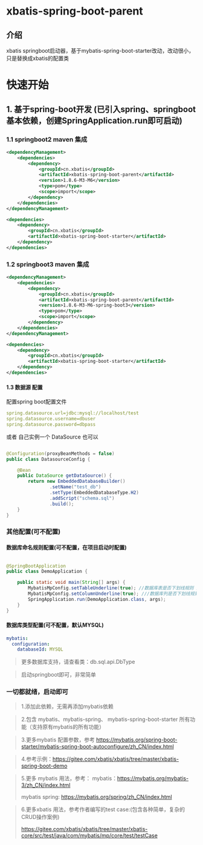 # xbatis-spring-boot-parent

## 介绍
xbatis springboot启动器，基于mybatis-spring-boot-starter改动，改动很小，只是替换成xbatis的配置类

# 快速开始

## 1. 基于spring-boot开发 (已引入spring、springboot 基本依赖，创建SpringApplication.run即可启动)

### 1.1 springboot2 maven 集成

```xml
<dependencyManagement>
    <dependencies>
        <dependency>
            <groupId>cn.xbatis</groupId>
            <artifactId>xbatis-spring-boot-parent</artifactId>
            <version>1.8.6-M3-M6</version>
            <type>pom</type>
            <scope>import</scope>
        </dependency>
    </dependencies>
</dependencyManagement>

<dependencies>
    <dependency>
        <groupId>cn.xbatis</groupId>
        <artifactId>xbatis-spring-boot-starter</artifactId>
    </dependency>
</dependencies>
```

### 1.2 springboot3 maven 集成

```xml
<dependencyManagement>
    <dependencies>
        <dependency>
            <groupId>cn.xbatis</groupId>
            <artifactId>xbatis-spring-boot-parent</artifactId>
            <version>1.8.6-M3-M6-spring-boot3</version>
            <type>pom</type>
            <scope>import</scope>
        </dependency>
    </dependencies>
</dependencyManagement>

<dependencies>
    <dependency>
        <groupId>cn.xbatis</groupId>
        <artifactId>xbatis-spring-boot-starter</artifactId>
    </dependency>
</dependencies>
```

#### 1.3 数据源 配置

配置spring boot配置文件

```yaml
spring.datasource.url=jdbc:mysql://localhost/test
spring.datasource.username=dbuser
spring.datasource.password=dbpass
```

或者 自己实例一个 DataSource 也可以

```java

@Configuration(proxyBeanMethods = false)
public class DatasourceConfig {

    @Bean
    public DataSource getDataSource() {
        return new EmbeddedDatabaseBuilder()
                .setName("test_db")
                .setType(EmbeddedDatabaseType.H2)
                .addScript("schema.sql")
                .build();
    }
}

```

### 其他配置(可不配置)

#### 数据库命名规则配置(可不配置，在项目启动时配置)

```java

@SpringBootApplication
public class DemoApplication {

    public static void main(String[] args) {
        MybatisMpConfig.setTableUnderline(true); //数据库表是否下划线规则 默认 true
        MybatisMpConfig.setColumnUnderline(true); ///数据库列是否下划线规则 默认 true
        SpringApplication.run(DemoApplication.class, args);
    }
}
```

#### 数据库类型配置(可不配置，默认MYSQL)

```yaml
mybatis:
  configuration:
    databaseId: MYSQL
```

> 更多数据库支持，请查看类：db.sql.api.DbType

> 启动springboot即可，非常简单

### 一切都就绪，启动即可

> 1.添加此依赖，无需再添加mybatis依赖

> 2.包含 mybatis、mybatis-spring、 mybatis-spring-boot-starter 所有功能（支持原有mybatis的所有功能）

> 3.更多mybatis 配置参数，参考 https://mybatis.org/spring-boot-starter/mybatis-spring-boot-autoconfigure/zh_CN/index.html

> 4.参考示例：https://gitee.com/xbatis/xbatis/tree/master/xbatis-spring-boot-demo

> 5.更多 mybatis 用法，参考：
> mybatis：https://mybatis.org/mybatis-3/zh_CN/index.html
>
> mybatis spring: https://mybatis.org/spring/zh_CN/index.html

> 6.更多xbatis 用法，参考作者编写的test case:(包含各种简单，复杂的CRUD操作案例)
>
> https://gitee.com/xbatis/xbatis/tree/master/xbatis-core/src/test/java/com/mybatis/mp/core/test/testCase
